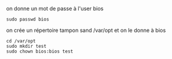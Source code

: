 on donne un mot de passe à l'user bios
```
sudo passwd bios
```
on crée un répertoire tampon sand /var/opt et on le donne à bios
```
cd /var/opt
sudo mkdir test
sudo chown bios:bios test
```
